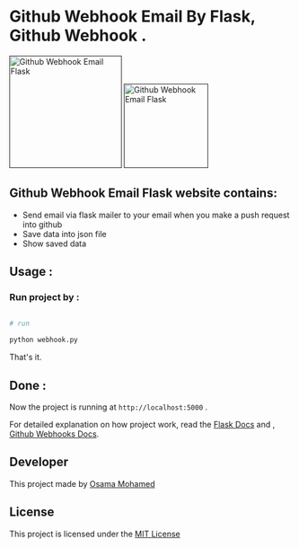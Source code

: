 # Github Webhook Email By Flask, Github Webhook .

[<img src="https://flask.palletsprojects.com/en/3.0.x/_images/flask-horizontal.png" width="200" title="Github Webhook Email Flask" >]()
[<img src="https://github.com/fluidicon.png" width="150" title="Github Webhook Email Flask" >]()


## Github Webhook Email Flask website contains:
* Send email via flask mailer to your email when you make a push request into github
* Save data into json file
* Show saved data


## Usage :
### Run project by :

``` python

# run 

python webhook.py

```

That's it.

## Done :

Now the project is running at `http://localhost:5000` .


For detailed explanation on how project work, read the [Flask Docs](http://flask.pocoo.org/docs/0.12/) and , [Github Webhooks Docs](https://developer.github.com/webhooks).
## Developer
This project made by [Osama Mohamed](https://www.linkedin.com/in/osama-mohamed-ms/)

## License
This project is licensed under the [MIT License](https://opensource.org/licenses/MIT)

